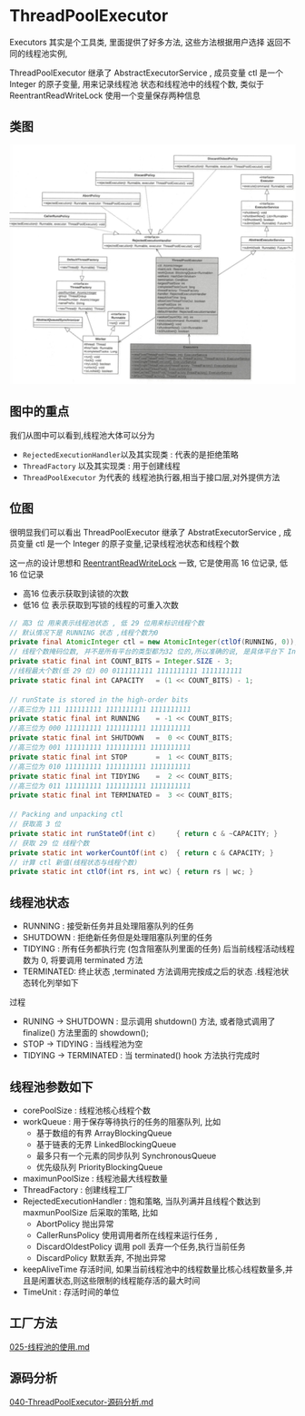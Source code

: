 # ThreadPoolExecutor

Executors 其实是个工具类, 里面提供了好多方法, 这些方法根据用户选择 返回不同的线程池实例,

ThreadPoolExecutor 继承了 AbstractExecutorService , 成员变量 ctl 是一个 Integer 的原子变量, 用来记录线程池 状态和线程池中的线程个数, 类似于 ReentrantReadWriteLock 使用一个变量保存两种信息



## 类图

![image-20200712115749599](../../../assets/image-20200712115749599.png)

## 图中的重点

我们从图中可以看到,线程池大体可以分为

- `RejectedExecutionHandler`以及其实现类 : 代表的是拒绝策略
- `ThreadFactory` 以及其实现类 : 用于创建线程
- `ThreadPoolExecutor` 为代表的 线程池执行器,相当于接口层,对外提供方法

## 位图

很明显我们可以看出 ThreadPoolExecutor 继承了 AbstratExecutorService , 成员变量 ctl 是一个 Integer 的原子变量,记录线程池状态和线程个数

这一点的设计思想和 [ReentrantReadWriteLock](../07-线程中的锁/041-读写锁ReentrantReadWriteLock.md) 一致, 它是使用高 16 位记录, 低16 位记录

- 高16 位表示获取到读锁的次数
- 低16 位 表示获取到写锁的线程的可重入次数

```java
// 高3 位 用来表示线程池状态 , 低 29 位用来标识线程个数
// 默认情况下是 RUNNING 状态 ,线程个数为0
private final AtomicInteger ctl = new AtomicInteger(ctlOf(RUNNING, 0));
// 线程个数掩码位数, 并不是所有平台的类型都为32 位的,所以准确的说, 是具体平台下 Interger 的二进制位数-3 后的剩余位数锁标识的树才是线程的个数
private static final int COUNT_BITS = Integer.SIZE - 3;
//线程最大个数(低 29 位) 00 0111111111 1111111111 1111111111
private static final int CAPACITY   = (1 << COUNT_BITS) - 1;

// runState is stored in the high-order bits
//高三位为 111 111111111 1111111111 1111111111
private static final int RUNNING    = -1 << COUNT_BITS;
//高三位为 000 111111111 1111111111 1111111111
private static final int SHUTDOWN   =  0 << COUNT_BITS;
//高三位为 001 111111111 1111111111 1111111111
private static final int STOP       =  1 << COUNT_BITS;
//高三位为 010 111111111 1111111111 1111111111
private static final int TIDYING    =  2 << COUNT_BITS;
//高三位为 011 111111111 1111111111 1111111111
private static final int TERMINATED =  3 << COUNT_BITS;

// Packing and unpacking ctl
// 获取高 3 位
private static int runStateOf(int c)     { return c & ~CAPACITY; }
// 获取 29 位 线程个数
private static int workerCountOf(int c)  { return c & CAPACITY; }
// 计算 ctl 新值(线程状态与线程个数)
private static int ctlOf(int rs, int wc) { return rs | wc; }
```

## 线程池状态

- RUNNING : 接受新任务并且处理阻塞队列的任务
- SHUTDOWN : 拒绝新任务但是处理阻塞队列里的任务
- TIDYING : 所有任务都执行完 (包含阻塞队列里面的任务) 后当前线程活动线程数为 0, 将要调用 terminated 方法
- TERMINATED: 终止状态 ,terminated 方法调用完按成之后的状态 .线程池状态转化列举如下

过程

- RUNING -> SHUTDOWN : 显示调用 shutdown() 方法, 或者隐式调用了 finalize()  方法里面的 showdown();
- STOP -> TIDYING : 当线程池为空
- TIDYING -> TERMINATED : 当 terminated()  hook 方法执行完成时

## 线程池参数如下

- corePoolSize : 线程池核心线程个数
- workQueue : 用于保存等待执行的任务的阻塞队列, 比如
  - 基于数组的有界 ArrayBlockingQueue 
  - 基于链表的无界 LinkedBlockingQueue
  - 最多只有一个元素的同步队列 SynchronousQueue 
  - 优先级队列 PriorityBlockingQueue
- maximunPoolSize : 线程池最大线程数量
- ThreadFactory : 创建线程工厂
- RejectedExecutionHandler : 饱和策略, 当队列满并且线程个数达到 maxmunPoolSize 后采取的策略, 比如 
  - AbortPolicy 抛出异常
  - CallerRunsPolicy 使用调用者所在线程来运行任务 ,
  - DiscardOldestPolicy 调用 poll 丢弃一个任务,执行当前任务
  - DiscardPolicy 默默丢弃, 不抛出异常
- keepAliveTime 存活时间, 如果当前线程池中的线程数量比核心线程数量多,并且是闲置状态,则这些限制的线程能存活的最大时间
- TimeUnit : 存活时间的单位

## 工厂方法

 [025-线程池的使用.md](025-线程池的使用.md) 

## 源码分析

 [040-ThreadPoolExecutor-源码分析.md](040-ThreadPoolExecutor-源码分析.md) 
